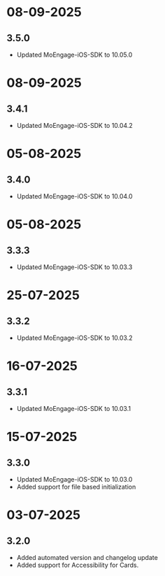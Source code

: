 # 08-09-2025

## 3.5.0

- Updated MoEngage-iOS-SDK to 10.05.0

# 08-09-2025

## 3.4.1

- Updated MoEngage-iOS-SDK to 10.04.2

# 05-08-2025

## 3.4.0

- Updated MoEngage-iOS-SDK to 10.04.0

# 05-08-2025

## 3.3.3

- Updated MoEngage-iOS-SDK to 10.03.3

# 25-07-2025

## 3.3.2

- Updated MoEngage-iOS-SDK to 10.03.2

# 16-07-2025

## 3.3.1

- Updated MoEngage-iOS-SDK to 10.03.1

# 15-07-2025

## 3.3.0

- Updated MoEngage-iOS-SDK to 10.03.0
- Added support for file based initialization

# 03-07-2025

## 3.2.0

- Added automated version and changelog update
- Added support for Accessibility for Cards.
